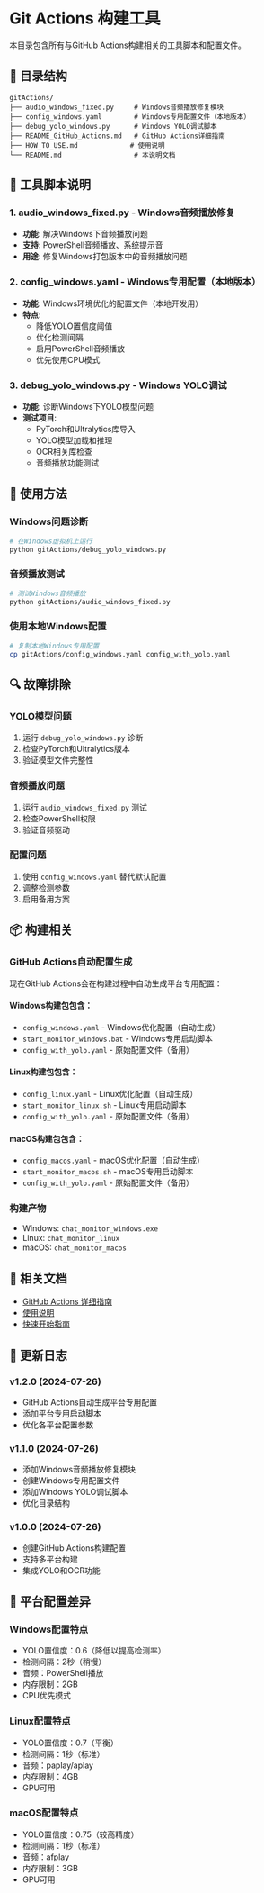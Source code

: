 # Git Actions 构建工具

本目录包含所有与GitHub Actions构建相关的工具脚本和配置文件。

## 📁 目录结构

```
gitActions/
├── audio_windows_fixed.py     # Windows音频播放修复模块
├── config_windows.yaml        # Windows专用配置文件（本地版本）
├── debug_yolo_windows.py      # Windows YOLO调试脚本
├── README_GitHub_Actions.md   # GitHub Actions详细指南
├── HOW_TO_USE.md             # 使用说明
└── README.md                  # 本说明文档
```

## 🔧 工具脚本说明

### 1. audio_windows_fixed.py - Windows音频播放修复
- **功能**: 解决Windows下音频播放问题
- **支持**: PowerShell音频播放、系统提示音
- **用途**: 修复Windows打包版本中的音频播放问题

### 2. config_windows.yaml - Windows专用配置（本地版本）
- **功能**: Windows环境优化的配置文件（本地开发用）
- **特点**: 
  - 降低YOLO置信度阈值
  - 优化检测间隔
  - 启用PowerShell音频播放
  - 优先使用CPU模式

### 3. debug_yolo_windows.py - Windows YOLO调试
- **功能**: 诊断Windows下YOLO模型问题
- **测试项目**:
  - PyTorch和Ultralytics库导入
  - YOLO模型加载和推理
  - OCR相关库检查
  - 音频播放功能测试

## 🚀 使用方法

### Windows问题诊断
```bash
# 在Windows虚拟机上运行
python gitActions/debug_yolo_windows.py
```

### 音频播放测试
```bash
# 测试Windows音频播放
python gitActions/audio_windows_fixed.py
```

### 使用本地Windows配置
```bash
# 复制本地Windows专用配置
cp gitActions/config_windows.yaml config_with_yolo.yaml
```

## 🔍 故障排除

### YOLO模型问题
1. 运行 `debug_yolo_windows.py` 诊断
2. 检查PyTorch和Ultralytics版本
3. 验证模型文件完整性

### 音频播放问题
1. 运行 `audio_windows_fixed.py` 测试
2. 检查PowerShell权限
3. 验证音频驱动

### 配置问题
1. 使用 `config_windows.yaml` 替代默认配置
2. 调整检测参数
3. 启用备用方案

## 📦 构建相关

### GitHub Actions自动配置生成
现在GitHub Actions会在构建过程中自动生成平台专用配置：

#### Windows构建包包含：
- `config_windows.yaml` - Windows优化配置（自动生成）
- `start_monitor_windows.bat` - Windows专用启动脚本
- `config_with_yolo.yaml` - 原始配置文件（备用）

#### Linux构建包包含：
- `config_linux.yaml` - Linux优化配置（自动生成）
- `start_monitor_linux.sh` - Linux专用启动脚本
- `config_with_yolo.yaml` - 原始配置文件（备用）

#### macOS构建包包含：
- `config_macos.yaml` - macOS优化配置（自动生成）
- `start_monitor_macos.sh` - macOS专用启动脚本
- `config_with_yolo.yaml` - 原始配置文件（备用）

### 构建产物
- Windows: `chat_monitor_windows.exe`
- Linux: `chat_monitor_linux`
- macOS: `chat_monitor_macos`

## 🔗 相关文档

- [GitHub Actions 详细指南](README_GitHub_Actions.md)
- [使用说明](HOW_TO_USE.md)
- [快速开始指南](../QUICK_START.md)

## 📝 更新日志

### v1.2.0 (2024-07-26)
- GitHub Actions自动生成平台专用配置
- 添加平台专用启动脚本
- 优化各平台配置参数

### v1.1.0 (2024-07-26)
- 添加Windows音频播放修复模块
- 创建Windows专用配置文件
- 添加Windows YOLO调试脚本
- 优化目录结构

### v1.0.0 (2024-07-26)
- 创建GitHub Actions构建配置
- 支持多平台构建
- 集成YOLO和OCR功能

## 🎯 平台配置差异

### Windows配置特点
- YOLO置信度：0.6（降低以提高检测率）
- 检测间隔：2秒（稍慢）
- 音频：PowerShell播放
- 内存限制：2GB
- CPU优先模式

### Linux配置特点
- YOLO置信度：0.7（平衡）
- 检测间隔：1秒（标准）
- 音频：paplay/aplay
- 内存限制：4GB
- GPU可用

### macOS配置特点
- YOLO置信度：0.75（较高精度）
- 检测间隔：1秒（标准）
- 音频：afplay
- 内存限制：3GB
- GPU可用





